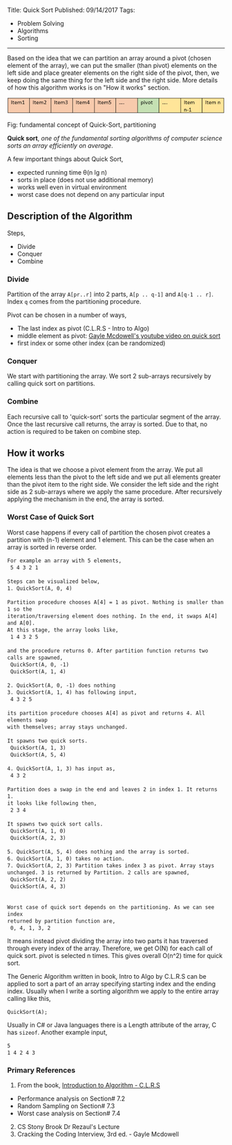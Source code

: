 Title: Quick Sort
Published: 09/14/2017
Tags:
  - Problem Solving
  - Algorithms
  - Sorting
---
Based on the idea that we can partition an array around a pivot (chosen element of the array), we can put the smaller (than pivot) elements on the left side and place greater elements on the right side of the pivot, then, we keep doing the same thing for the left side and the right side. More details of how this algorithm works is on "How it works" section.

![quick sort with pivot figure][1]

Fig: fundamental concept of Quick-Sort, partitioning

**Quick sort**, *one of the fundamental sorting algorithms of computer science sorts an array efficiently on average*.

A few important things about Quick Sort,

- expected running time θ(n lg n)
- sorts in place (does not use additional memory)
- works well even in virtual environment
- worst case does not depend on any particular input

## Description of the Algorithm
Steps,

 - Divide
 - Conquer
 - Combine

### Divide
Partition of the array `A[pr..r]` into 2 parts, `A[p .. q-1]` and `A[q-1 .. r]`. Index `q` comes from the partitioning procedure.

Pivot can be chosen in a number of ways,

- The last index as pivot (C.L.R.S - Intro to Algo)
- middle element as pivot: [Gayle Mcdowell's youtube video on quick sort](https://www.youtube.com/watch?v=SLauY6PpjW4)
- first index or some other index (can be randomized)

### Conquer
We start with partitioning the array. We sort 2 sub-arrays recursively by calling quick sort on partitions.

### Combine
Each recursive call to 'quick-sort' sorts the particular segment of the array. Once the last recursive call returns, the array is sorted. Due to that, no action is required to be taken on combine step.

## How it works
The idea is that we choose a pivot element from the array. We put all elements less than the pivot to the left side and we put all elements greater than the pivot item to the right side. We consider the left side and the right side as 2 sub-arrays where we apply the same procedure. After recursively applying the mechanism in the end, the array is sorted.

### Worst Case of Quick Sort
Worst case happens if every call of partition the chosen pivot creates a partition with (n-1) element and 1 element. This can be the case when an array is sorted in reverse order.

    For example an array with 5 elements,
     5 4 3 2 1

    Steps can be visualized below,
    1. QuickSort(A, 0, 4)

    Partition procedure chooses A[4] = 1 as pivot. Nothing is smaller than 1 so the
    iteration/traversing element does nothing. In the end, it swaps A[4] and A[0]. 
    At this stage, the array looks like,
     1 4 3 2 5

    and the procedure returns 0. After partition function returns two calls are spawned,
     QuickSort(A, 0, -1)
     QuickSort(A, 1, 4)

    2. QuickSort(A, 0, -1) does nothing
    3. QuickSort(A, 1, 4) has following input,
     4 3 2 5
    
    its partition procedure chooses A[4] as pivot and returns 4. All elements swap
    with themselves; array stays unchanged.

    It spawns two quick sorts.
     QuickSort(A, 1, 3)
     QuickSort(A, 5, 4)

    4. QuickSort(A, 1, 3) has input as,
     4 3 2
    
    Partition does a swap in the end and leaves 2 in index 1. It returns 1.
    it looks like following then,
     2 3 4
     
    It spawns two quick sort calls.
     QuickSort(A, 1, 0)
     QuickSort(A, 2, 3)
     
    5. QuickSort(A, 5, 4) does nothing and the array is sorted.
    6. QuickSort(A, 1, 0) takes no action.
    7. QuickSort(A, 2, 3) Partition takes index 3 as pivot. Array stays
    unchanged. 3 is returned by Partition. 2 calls are spawned,
     QuickSort(A, 2, 2)
     QuickSort(A, 4, 3)
    
    
    Worst case of quick sort depends on the partitioning. As we can see index
    returned by partition function are,
     0, 4, 1, 3, 2

It means instead pivot dividing the array into two parts it has traversed through every index of the array.
Therefore, we get O(N) for each call of quick sort. pivot is selected n times.
This gives overall O(n^2) time for quick sort.

The Generic Algorithm written in book, Intro to Algo by C.L.R.S can be applied to sort a part of an array specifying starting index and the ending index. Usually when I write a sorting algorithm we apply to the entire array calling like this,

    QuickSort(A);

Usually in C# or Java languages there is a Length attribute of the array, C has `sizeof`. Another example input,

    5
    1 4 2 4 3


### Primary References
1. From the book, [Introduction to Algorithm - C.L.R.S](https://dl.acm.org/citation.cfm?id=1614191)
 - Performance analysis on Section# 7.2
 - Random Sampling on Section# 7.3
 - Worst case analysis on Section# 7.4
2. CS Stony Brook Dr Rezaul's Lecture
3. Cracking the Coding Interview, 3rd ed. - Gayle Mcdowell


  [1]: https://github.com/atiq-cs/atiqcs-wp-com/raw/master/images/2017/09/QuickSort-Partitioning.png
